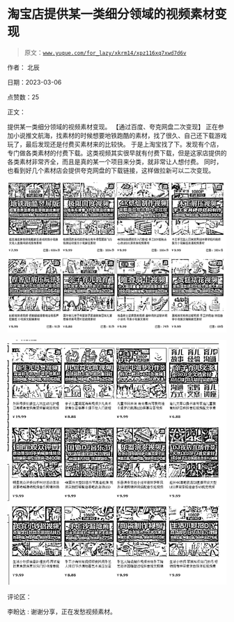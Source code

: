 # 淘宝店提供某一类细分领域的视频素材变现

> 原文：[`www.yuque.com/for_lazy/xkrm14/xpz116xq7xwd7d6v`](https://www.yuque.com/for_lazy/xkrm14/xpz116xq7xwd7d6v)



作者： 北辰 

日期：2023-03-06 

点赞数：25 

正文： 

提供某一类细分领域的视频素材变现。 【通过百度、夸克网盘二次变现】 正在参加小说推文航海，找素材的时候想要地铁跑酷的素材，找了很久、自己还下载游戏玩了，最后发现还是付费买素材来的比较快。 于是上淘宝找了下。发现有个店，专门做各类素材的付费下载。这类视频其实很早就有付费下载，但是这家店提供的各类素材非常齐全，而且是真的某一个项目来分类，就非常让人想付费。 同时，也看到好几个素材店会提供夸克网盘的下载链接，这样做拉新可以二次变现。 

![](img/f5029d2f665de0a584ce148a749ae5b8.png) 

![](img/5e715ef10c6f80375f6ae7740b9454bc.png) 

评论区： 

李盼达 : 谢谢分享，正在发愁视频素材。 

